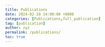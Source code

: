 ```yaml
---
title: Publications
date: 2024-02-28 14:00:00 +0800
categories: [Publications,full_publication]
tag: [publication]
author: zyz
permalink: /publications/
toc: true
---
```

